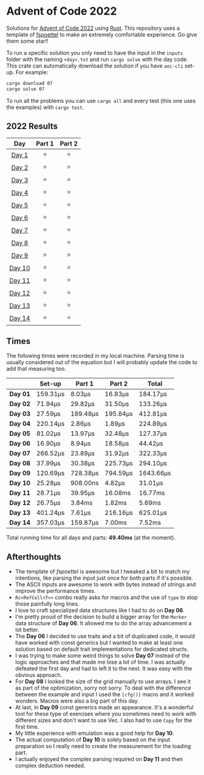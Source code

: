 # Advent of Code 2022

Solutions for [Advent of Code 2022](https://adventofcode.com/2022) using [Rust](https://www.rust-lang.org/).
This repository uses a template of [fspoettel](https://github.com/fspoettel/advent-of-code-rust) to make an extremely comfortable experience. Go give them some star!!

To run a specific solution you only need to have the input in the `inputs` folder
with the naming `<day>.txt` and run `cargo solve` with the day code. This crate 
can automatically download the solution if you have `aoc-cli` set-up. For example:

```sh
cargo download 07
cargo solve 07
```

To run all the problems you can use `cargo all` and every test (this one uses the
examples) with `cargo test`.


<!--- advent_readme_stars table --->
## 2022 Results

| Day | Part 1 | Part 2 |
| :---: | :---: | :---: |
| [Day 1](https://adventofcode.com/2022/day/1) | ⭐ | ⭐ |
| [Day 2](https://adventofcode.com/2022/day/2) | ⭐ | ⭐ |
| [Day 3](https://adventofcode.com/2022/day/3) | ⭐ | ⭐ |
| [Day 4](https://adventofcode.com/2022/day/4) | ⭐ | ⭐ |
| [Day 5](https://adventofcode.com/2022/day/5) | ⭐ | ⭐ |
| [Day 6](https://adventofcode.com/2022/day/6) | ⭐ | ⭐ |
| [Day 7](https://adventofcode.com/2022/day/7) | ⭐ | ⭐ |
| [Day 8](https://adventofcode.com/2022/day/8) | ⭐ | ⭐ |
| [Day 9](https://adventofcode.com/2022/day/9) | ⭐ | ⭐ |
| [Day 10](https://adventofcode.com/2022/day/10) | ⭐ | ⭐ |
| [Day 11](https://adventofcode.com/2022/day/11) | ⭐ | ⭐ |
| [Day 12](https://adventofcode.com/2022/day/12) | ⭐ | ⭐ |
| [Day 13](https://adventofcode.com/2022/day/13) | ⭐ | ⭐ |
| [Day 14](https://adventofcode.com/2022/day/14) | ⭐ | ⭐ |
<!--- advent_readme_stars table --->

## Times

The following times were recorded in my local machine. Parsing time is usually considered out of the equation but I will probably update the code to add that measuring too.

|            | **Set-up** | **Part 1** | **Part 2** | **Total**  |
|------------|------------|------------|------------|------------|
| **Day 01** | 159.31µs   | 8.03µs     | 16.83µs    | 184.17µs   |
| **Day 02** | 71.94µs    | 29.82µs    | 31.50µs    | 133.26µs   |
| **Day 03** | 27.59µs    | 189.48µs   | 195.84µs   | 412.81µs   |
| **Day 04** | 220.14µs   | 2.86µs     | 1.89µs     | 224.89µs   |
| **Day 05** | 81.02µs    | 13.97µs    | 32.48µs    | 127.37µs   |
| **Day 06** | 16.90µs    | 8.94µs     | 18.58µs    | 44.42µs    |
| **Day 07** | 266.52µs   | 23.89µs    | 31.92µs    | 322.33µs   |
| **Day 08** | 37.99µs    | 30.38µs    | 225.73µs   | 294.10µs   |
| **Day 09** | 120.69µs   | 728.38µs   | 794.59µs   | 1643.66µs  |
| **Day 10** | 25.28µs    | 908.00ns   | 4.82µs     | 31.01µs    |
| **Day 11** | 28.71µs    | 39.95µs    | 16.08ms    | 16.77ms    |
| **Day 12** | 26.75µs    | 3.84ms     | 1.82ms     | 5.69ms     |
| **Day 13** | 401.24µs   | 7.61µs     | 216.16µs   | 625.01µs   |
| **Day 14** | 357.03µs   | 159.87µs   | 7.00ms     | 7.52ms     |

Total running time for all days and parts: **49.40ms** (at the moment).

## Afterthoughts

* The template of *fspoettel* is awesome but I tweaked a bit to match my intentions, like parsing the input just once for both parts if it's possible.
* The ASCII inputs are awesome to work with bytes instead of strings and improve the performance times.
* `Rc<RefCell<T>>` combo really asks for macros and the use of `type` to stop those painfully long lines.
* I love to craft specialized data structures like I had to do on **Day 06**.
* I'm pretty proud of the decision to build a bigger array for the `Marker` data structure of **Day 06**. It allowed me to do the array advancement a lot better.
* The **Day 06** I decided to use traits and a bit of duplicated code, it would have worked with const generics but I wanted to make at least one solution based on default trait implementations for dedicated structs.
* I was trying to make some weird things to solve **Day 07** instead of the logic approaches and that made me lose a lot of time. I was actually defeated the first day and had to left it to the next. It was easy with the obvious approach. 
* For **Day 08** I looked the size of the grid manually to use arrays. I see it as part of the optimization, sorry not sorry. To deal with the difference between the example and input I used the `[cfg()]` macro and it worked wonders. Macros were also a big part of this day.
* At last, in **Day 09** const generics made an appearance. It's a wonderful tool for these type of exercises where you sometimes need to work with different sizes and don't want to use Vec. I also had to use `Copy` for the first time.
* My little experience with emulation was a good help for **Day 10**.
* The actual computation of **Day 10** is solely based on the input preparation so I really need to create the measurement for the loading part.
* I actually enjoyed the complex parsing required on **Day 11** and then complex deduction needed.
